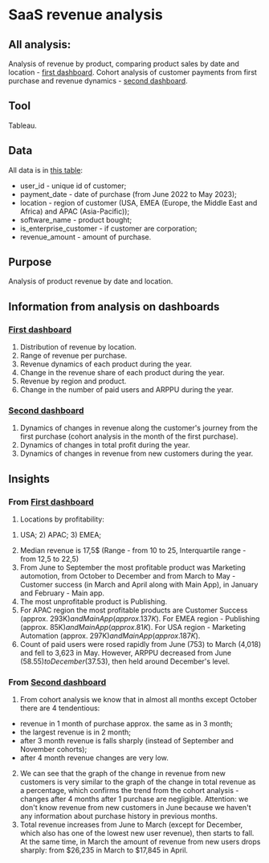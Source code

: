 # SaaS revenue analysis

## All analysis:
Analysis of revenue by product, comparing product sales by date and location - [first dashboard](https://public.tableau.com/app/profile/valentyn.hrechanyi/viz/saas_revenue_analysis/Dashboard1).
Cohort analysis of customer payments from first purchase and revenue dynamics - [second dashboard](https://public.tableau.com/app/profile/valentyn.hrechanyi/viz/saas_revenue_analysis/Dashboard2#1).

## Tool

Tableau.

## Data

All data is in [this table](https://docs.google.com/spreadsheets/d/167q-LM-OyXMaa9GmWJhWJgqZUyBTL5flT8qVIZ_FbO4/edit?usp=sharing):
* user_id - unique id of customer;
* payment_date - date of purchase (from June 2022 to May 2023);
* location - region of customer (USA, EMEA (Europe, the Middle East and Africa) and APAC (Asia-Pacific));
* software_name - product bought;
* is_enterprise_customer - if customer are corporation;
* revenue_amount - amount of purchase.

## Purpose

Analysis of product revenue by date and location. 

## Information from analysis on dashboards

### [First dashboard](https://public.tableau.com/app/profile/valentyn.hrechanyi/viz/saas_revenue_analysis/Dashboard1)

1. Distribution of revenue by location.
2. Range of revenue per purchase.
3. Revenue dynamics of each product during the year.
4. Change in the revenue share of each product during the year.
5. Revenue by region and product.
6. Change in the number of paid users and ARPPU during the year.

### [Second dashboard](https://public.tableau.com/app/profile/valentyn.hrechanyi/viz/saas_revenue_analysis/Dashboard2#1)

1. Dynamics of changes in revenue along the customer's journey from the first purchase (cohort analysis in the month of the first purchase). 
2. Dynamics of changes in total profit during the year.  
3. Dynamics of changes in revenue from new customers during the year.

## Іnsights

### From [First dashboard](https://public.tableau.com/app/profile/valentyn.hrechanyi/viz/saas_revenue_analysis/Dashboard1)

1. Locations by profitability:
1) USA; 2) APAC; 3) EMEA;
2. Median revenue is 17,5$ (Range - from 10 to 25, Interquartile range - from 12,5 to 22,5)
3. From June to September the most profitable product was Marketing automotion, from October to December and from March to May - Customer success (in March and April along with Main App), in January and February - Main app. 
4. The most unprofitable product is Publishing.
5. For APAC region the most profitable products are Customer Success (approx. 293K$) and Main App (approx. 137K$).
For EMEA region - Publishing (approx. 85K$) and Main App (approx. 81K$).
For USA region - Marketing Automation (approx. 297K$) and  Main App (approx. 187K$).
6. Count of paid users were rosed rapidly from June (753) to March (4,018) and fell to 3,623 in May.  However, ARPPU decreased from June ($58.55) to December ($37.53), then held around December's level.

### From [Second dashboard](https://public.tableau.com/app/profile/valentyn.hrechanyi/viz/saas_revenue_analysis/Dashboard2#1)

1. From cohort analysis we know that in almost all months except October there are 4 tendentious:
* revenue in 1 month of purchase approx. the same as in 3 month;
* the largest revenue is in 2 month; 
* after 3 month revenue is falls sharply (instead of September and November cohorts);
* after 4 month revenue changes are very low.
2. We can see that the graph of the change in revenue from new customers is very similar to the graph of the change in total revenue as a percentage, which confirms the trend from the cohort analysis - changes after 4 months after 1 purchase are negligible. Attention: we don't know revenue from new customers in June because we haven't any information about purchase history in previous months.
3. Total revenue increases from June to March (except for December, which also has one of the lowest new user revenue), then starts to fall. At the same time, in March the amount of revenue from new users drops sharply: from $26,235 in March to $17,845 in April.

